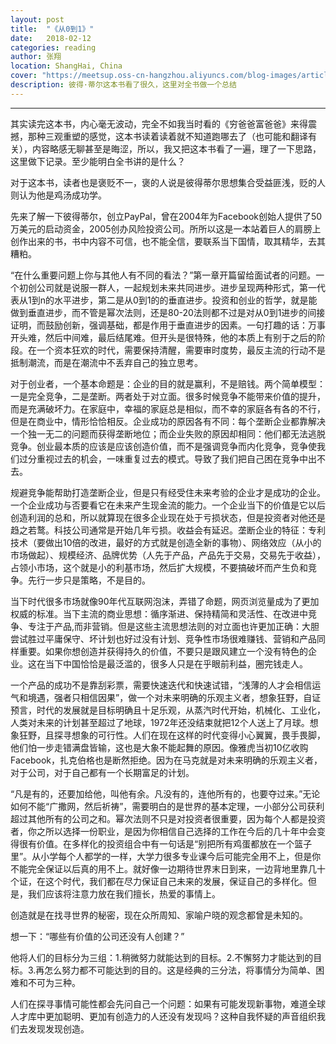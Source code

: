 ```yaml
---
layout: post
title:  "《从0到1》"
date:   2018-02-12
categories: reading
author: 张翔
location: ShangHai, China
cover: "https://meetsup.oss-cn-hangzhou.aliyuncs.com/blog-images/article20/570625e1N2102288a.jpg"
description: 彼得·蒂尔这本书看了很久，这里对全书做一个总结
---
```

---
其实读完这本书，内心毫无波动，完全不如我当时看的《穷爸爸富爸爸》来得震撼，那种三观重塑的感觉，这本书读着读着就不知道跑哪去了（也可能和翻译有关），内容略感无聊甚至是晦涩，所以，我又把这本书看了一遍，理了一下思路，这里做下记录。至少能明白全书讲的是什么？

对于这本书，读者也是褒贬不一，褒的人说是彼得蒂尔思想集合受益匪浅，贬的人则认为他是鸡汤成功学。

先来了解一下彼得蒂尔，创立PayPal，曾在2004年为Facebook创始人提供了50万美元的启动资金，2005创办风险投资公司。所所以这是一本站着巨人的肩膀上创作出来的书，书中内容不可信，也不能全信，要联系当下国情，取其精华，去其糟粕。



“在什么重要问题上你与其他人有不同的看法？”第一章开篇留给面试者的问题。一个初创公司就是说服一群人，一起规划未来共同进步。进步呈现两种形式，第一代表从1到n的水平进步，第二是从0到1的的垂直进步。投资和创业的哲学，就是能做到垂直进步，而不管是幂次法则，还是80-20法则都不过是对从0到1进步的间接证明，而鼓励创新，强调基础，都是作用于垂直进步的因素。一句打趣的话：万事开头难，然后中间难，最后结尾难。但开头是很特殊，他的本质上有别于之后的阶段。在一个资本狂欢的时代，需要保持清醒，需要审时度势，最反主流的行动不是抵制潮流，而是在潮流中不丢弃自己的独立思考。



对于创业者，一个基本命题是：企业的目的就是赢利，不是赔钱。两个简单模型：一是完全竞争，二是垄断。两者处于对立面。很多时候竞争不能带来价值的提升，而是充满破坏力。在家庭中，幸福的家庭总是相似，而不幸的家庭各有各的不行，但是在商业中，情形恰恰相反。企业成功的原因各有不同：每个垄断企业都靠解决一个独一无二的问题而获得垄断地位；而企业失败的原因却相同：他们都无法逃脱竞争。创业最本质的应该是应该创造价值，而不是强调竞争而内化竞争，竞争使我们过分重视过去的机会，一味重复过去的模式。导致了我们把自己困在竞争中出不去。



规避竞争能帮助打造垄断企业，但是只有经受住未来考验的企业才是成功的企业。一个企业成功与否要看它在未来产生现金流的能力。一个企业当下的价值是它以后创造利润的总和，所以就算现在很多企业现在处于亏损状态，但是投资者对他还是趋之若鹜。科技公司通常是开始几年亏损。收益会有延迟。垄断企业的特征：专利技术（要做出10倍的改进，最好的方式就是创造全新的事物）、网络效应（从小的市场做起）、规模经济、品牌优势（人先于产品，产品先于交易，交易先于收益），占领小市场，这个就是小的利基市场，然后扩大规模，不要搞破坏而产生负和竞争。先行一步只是策略，不是目的。



当下时代很多市场就像90年代互联网泡沫，弄错了命题，网页浏览量成为了更加权威的标准。当下主流的商业思想：循序渐进、保持精简和灵活性、在改进中竞争、专注于产品,而非营销。但是这些主流思想法则的对立面也许更加正确：大胆尝试胜过平庸保守、坏计划也好过没有计划、竞争性市场很难赚钱、营销和产品同样重要。如果你想创造并获得持久的价值，不要只是跟风建立一个没有特色的企业。这在当下中国恰恰是最泛滥的，很多人只是在乎眼前利益，圈完钱走人。



一个产品的成功不是靠刮彩票，需要快速迭代和快速试错，“浅薄的人才会相信运气和境遇，强者只相信因果”，做一个对未来明确的乐观主义者，想象狂野，自证预言，时代的发展就是目标明确且十足乐观，从蒸汽时代开始，机械化、工业化，人类对未来的计划甚至超过了地球，1972年还没结束就把12个人送上了月球。想象狂野，且探寻想象的可行性。人们在现在这样的时代变得小心翼翼，畏手畏脚，他们怕一步走错满盘皆输，这也是大象不能起舞的原因。像雅虎当初10亿收购Facebook，扎克伯格也是断然拒绝。因为在马克就是对未来明确的乐观主义者，对于公司，对于自己都有一个长期富足的计划。



“凡是有的，还要加给他，叫他有余。凡没有的，连他所有的，也要夺过来。”无论如何不能“广撒网，然后祈祷”，需要明白的是世界的基本定理，一小部分公司获利超过其他所有的公司之和。幂次法则不只是对投资者很重要，因为每个人都是投资者，你之所以选择一份职业，是因为你相信自己选择的工作在今后的几十年中会变得很有价值。在多样化的投资组合中有一句话是“别把所有鸡蛋都放在一个篮子里”。从小学每个人都学的一样，大学力很多专业课今后可能完全用不上，但是你不能完全保证以后真的用不上。就好像一边期待世界末日到来，一边背地里靠几十个证，在这个时代，我们都在尽力保证自己未来的发展，保证自己的多样化。但是，我们应该将注意力放在我们擅长，热爱的事情上。



创造就是在找寻世界的秘密，现在众所周知、家喻户晓的观念都曾是未知的。

想一下：“哪些有价值的公司还没有人创建？”

他将人们的目标分为三组：1.稍微努力就能达到的目标。2.不懈努力才能达到的目标。3.再怎么努力都不可能达到的目的。这是经典的三分法，将事情分为简单、困难和不可为三种。

人们在探寻事情可能性都会先问自己一个问题：如果有可能发现新事物，难道全球人才库中更加聪明、更加有创造力的人还没有发现吗？这种自我怀疑的声音组织我们去发现发现创造。
